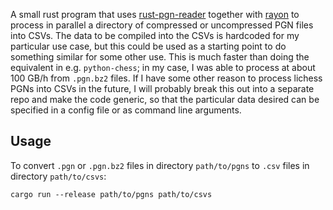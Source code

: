 A small rust program that uses [rust-pgn-reader](https://github.com/niklasf/rust-pgn-reader) together with [rayon](https://github.com/rayon-rs/rayon) to process in parallel a directory of compressed or uncompressed PGN files into CSVs. The data to be compiled into the CSVs is hardcoded for my particular use case, but this could be used as a starting point to do something similar for some other use. This is much faster than doing the equivalent in e.g. `python-chess`; in my case, I was able to process at about 100 GB/h from `.pgn.bz2` files. If I have some other reason to process lichess PGNs into CSVs in the future, I will probably break this out into a separate repo and make the code generic, so that the particular data desired can be specified in a config file or as command line arguments.
## Usage
To convert `.pgn` or `.pgn.bz2` files in directory `path/to/pgns` to `.csv` files in directory `path/to/csvs`:
```
cargo run --release path/to/pgns path/to/csvs
```
